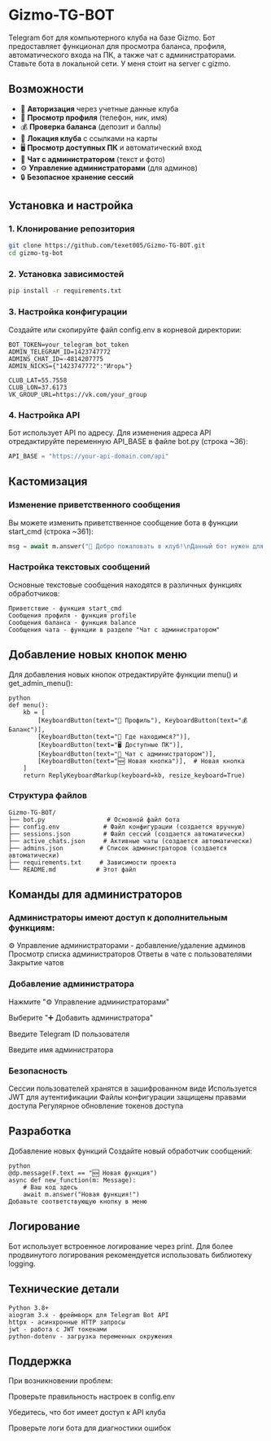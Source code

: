 # Gizmo-TG-BOT

Telegram бот для компьютерного клуба на базе Gizmo. Бот предоставляет функционал для просмотра баланса, профиля, автоматического входа на ПК, а также чат с администраторами. Ставьте бота в локальной сети. У меня стоит на server с gizmo.

## Возможности

- 🔐 **Авторизация** через учетные данные клуба
- 👤 **Просмотр профиля** (телефон, ник, имя)
- 💰 **Проверка баланса** (депозит и баллы)
- 📍 **Локация клуба** с ссылками на карты
- 🖥 **Просмотр доступных ПК** и автоматический вход
- 💬 **Чат с администратором** (текст и фото)
- ⚙️ **Управление администраторами** (для админов)
- 🔒 **Безопасное хранение сессий**

## Установка и настройка

### 1. Клонирование репозитория
```bash
git clone https://github.com/texet005/Gizmo-TG-BOT.git
cd gizmo-tg-bot
```

### 2. Установка зависимостей
```bash
pip install -r requirements.txt
```

### 3. Настройка конфигурации
Создайте или скопируйте файл config.env в корневой директории:

```env
BOT_TOKEN=your_telegram_bot_token
ADMIN_TELEGRAM_ID=1423747772
ADMINS_CHAT_ID=-4814207775
ADMIN_NICKS={"1423747772":"Игорь"}

CLUB_LAT=55.7558
CLUB_LON=37.6173
VK_GROUP_URL=https://vk.com/your_group
```

### 4. Настройка API
Бот использует API по адресу. Для изменения адреса API отредактируйте переменную API_BASE в файле bot.py (строка ~36):

```python
API_BASE = "https://your-api-domain.com/api"
```

## Кастомизация
### Изменение приветственного сообщения
Вы можете изменить приветственное сообщение бота в функции start_cmd (строка ~361):

```python
msg = await m.answer("👋 Добро пожаловать в клуб!\nДанный бот нужен для просмотра баланса, профиля в клубе, а так-же автоматического входа в ПК.\nДля продолжения введите ваш логин:", reply_markup=menu_markup)
```

### Настройка текстовых сообщений
Основные текстовые сообщения находятся в различных функциях обработчиков:

```
Приветствие - функция start_cmd
Сообщения профиля - функция profile
Сообщения баланса - функция balance
Сообщения чата - функции в разделе "Чат с администратором"
```
## Добавление новых кнопок меню
Для добавления новых кнопок отредактируйте функции menu() и get_admin_menu():
```
python
def menu():
    kb = [
        [KeyboardButton(text="👤 Профиль"), KeyboardButton(text="💰 Баланс")],
        [KeyboardButton(text="📍 Где находимся?")],
        [KeyboardButton(text="🖥 Доступные ПК")],
        [KeyboardButton(text="💬 Чат с администратором")],
        [KeyboardButton(text="🆕 Новая кнопка")],  # Новая кнопка
    ]
    return ReplyKeyboardMarkup(keyboard=kb, resize_keyboard=True)
```
### Структура файлов
```text
Gizmo-TG-BOT/
├── bot.py                 # Основной файл бота
├── config.env            # Файл конфигурации (создается вручную)
├── sessions.json         # Файл сессий (создается автоматически)
├── active_chats.json     # Активные чаты (создается автоматически)
├── admins.json          # Список администраторов (создается автоматически)
├── requirements.txt     # Зависимости проекта
└── README.md           # Этот файл
```

## Команды для администраторов
### Администраторы имеют доступ к дополнительным функциям:

⚙️ Управление администраторами - добавление/удаление админов
Просмотр списка администраторов
Ответы в чате с пользователями
Закрытие чатов

### Добавление администратора
Нажмите "⚙️ Управление администраторами"

Выберите "➕ Добавить администратора"

Введите Telegram ID пользователя

Введите имя администратора

### Безопасность
Сессии пользователей хранятся в зашифрованном виде
Используется JWT для аутентификации
Файлы конфигурации защищены правами доступа
Регулярное обновление токенов доступа

## Разработка
Добавление новых функций
Создайте новый обработчик сообщений:
```
python
@dp.message(F.text == "🆕 Новая функция")
async def new_function(m: Message):
    # Ваш код здесь
    await m.answer("Новая функция!")
Добавьте соответствующую кнопку в меню
```

## Логирование
Бот использует встроенное логирование через print. Для более продвинутого логирования рекомендуется использовать библиотеку logging.

## Технические детали
```
Python 3.8+
aiogram 3.x - фреймворк для Telegram Bot API
httpx - асинхронные HTTP запросы
jwt - работа с JWT токенами
python-dotenv - загрузка переменных окружения
```
## Поддержка
При возникновении проблем:

Проверьте правильность настроек в config.env

Убедитесь, что бот имеет доступ к API клуба

Проверьте логи бота для диагностики ошибок

